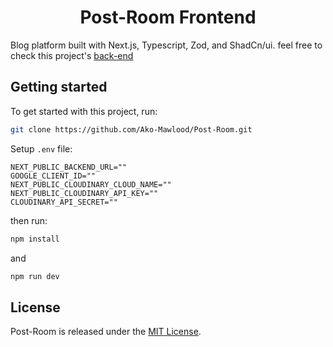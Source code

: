 <h1 align="center">Post-Room Frontend</h1>

Blog platform built with Next.js, Typescript, Zod, and ShadCn/ui.
feel free to check this project's [back-end](https://github.com/Abdullah-988/Post-Room-backend)

## Getting started

To get started with this project, run:

```bash
git clone https://github.com/Ako-Mawlood/Post-Room.git
```

Setup `.env` file:

```
NEXT_PUBLIC_BACKEND_URL=""
GOOGLE_CLIENT_ID=""
NEXT_PUBLIC_CLOUDINARY_CLOUD_NAME=""
NEXT_PUBLIC_CLOUDINARY_API_KEY=""
CLOUDINARY_API_SECRET=""
```

then run:

```bash
npm install
```

and

```bash
npm run dev
```

## License

Post-Room is released under the [MIT License](https://opensource.org/licenses/MIT).

